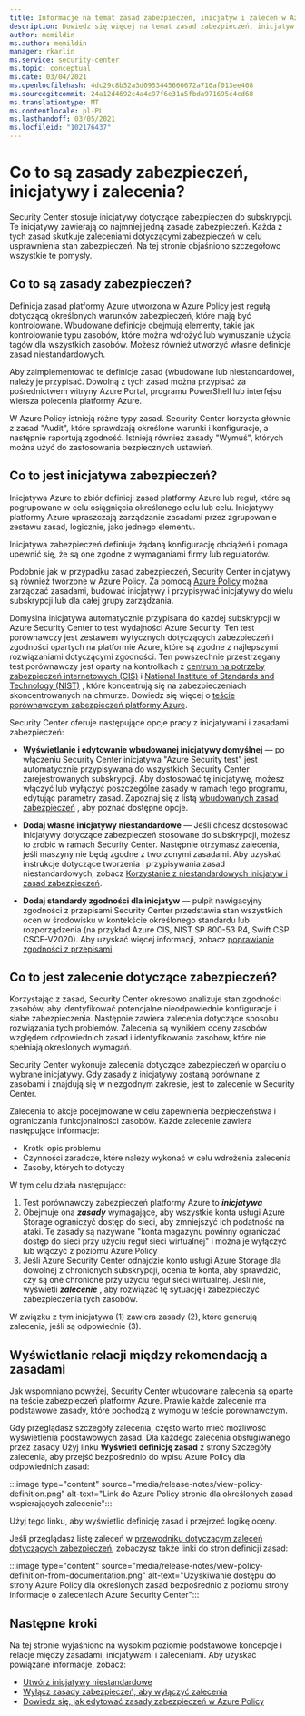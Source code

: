 ```yaml
---
title: Informacje na temat zasad zabezpieczeń, inicjatyw i zaleceń w Azure Security Center
description: Dowiedz się więcej na temat zasad zabezpieczeń, inicjatyw i zaleceń w Azure Security Center.
author: memildin
ms.author: memildin
manager: rkarlin
ms.service: security-center
ms.topic: conceptual
ms.date: 03/04/2021
ms.openlocfilehash: 4dc29c8b52a3d0953445666672a716af013ee408
ms.sourcegitcommit: 24a12d4692c4a4c97f6e31a5fbda971695c4cd68
ms.translationtype: MT
ms.contentlocale: pl-PL
ms.lasthandoff: 03/05/2021
ms.locfileid: "102176437"
---
```

# <a name="what-are-security-policies-initiatives-and-recommendations"></a>Co to są zasady zabezpieczeń, inicjatywy i zalecenia?

Security Center stosuje inicjatywy dotyczące zabezpieczeń do subskrypcji. Te inicjatywy zawierają co najmniej jedną zasadę zabezpieczeń. Każda z tych zasad skutkuje zaleceniami dotyczącymi zabezpieczeń w celu usprawnienia stan zabezpieczeń. Na tej stronie objaśniono szczegółowo wszystkie te pomysły.


## <a name="what-is-a-security-policy"></a>Co to są zasady zabezpieczeń?

Definicja zasad platformy Azure utworzona w Azure Policy jest regułą dotyczącą określonych warunków zabezpieczeń, które mają być kontrolowane. Wbudowane definicje obejmują elementy, takie jak kontrolowanie typu zasobów, które można wdrożyć lub wymuszanie użycia tagów dla wszystkich zasobów. Możesz również utworzyć własne definicje zasad niestandardowych.

Aby zaimplementować te definicje zasad (wbudowane lub niestandardowe), należy je przypisać. Dowolną z tych zasad można przypisać za pośrednictwem witryny Azure Portal, programu PowerShell lub interfejsu wiersza polecenia platformy Azure.

W Azure Policy istnieją różne typy zasad. Security Center korzysta głównie z zasad "Audit", które sprawdzają określone warunki i konfiguracje, a następnie raportują zgodność. Istnieją również zasady "Wymuś", których można użyć do zastosowania bezpiecznych ustawień.

## <a name="what-is-a-security-initiative"></a>Co to jest inicjatywa zabezpieczeń?

Inicjatywa Azure to zbiór definicji zasad platformy Azure lub reguł, które są pogrupowane w celu osiągnięcia określonego celu lub celu. Inicjatywy platformy Azure upraszczają zarządzanie zasadami przez zgrupowanie zestawu zasad, logicznie, jako jednego elementu.

Inicjatywa zabezpieczeń definiuje żądaną konfigurację obciążeń i pomaga upewnić się, że są one zgodne z wymaganiami firmy lub regulatorów.

Podobnie jak w przypadku zasad zabezpieczeń, Security Center inicjatywy są również tworzone w Azure Policy. Za pomocą [Azure Policy](../governance/policy/overview.md) można zarządzać zasadami, budować inicjatywy i przypisywać inicjatywy do wielu subskrypcji lub dla całej grupy zarządzania.

Domyślna inicjatywa automatycznie przypisana do każdej subskrypcji w Azure Security Center to test wydajności Azure Security. Ten test porównawczy jest zestawem wytycznych dotyczących zabezpieczeń i zgodności opartych na platformie Azure, które są zgodne z najlepszymi rozwiązaniami dotyczącymi zgodności. Ten powszechnie przestrzegany test porównawczy jest oparty na kontrolkach z [centrum na potrzeby zabezpieczeń internetowych (CIS)](https://www.cisecurity.org/benchmark/azure/) i [National Institute of Standards and Technology (NIST)](https://www.nist.gov/) , które koncentrują się na zabezpieczeniach skoncentrowanych na chmurze. Dowiedz się więcej o [teście porównawczym zabezpieczeń platformy Azure](../security/benchmarks/introduction.md).

Security Center oferuje następujące opcje pracy z inicjatywami i zasadami zabezpieczeń:

- **Wyświetlanie i edytowanie wbudowanej inicjatywy domyślnej** — po włączeniu Security Center inicjatywa "Azure Security test" jest automatycznie przypisywana do wszystkich Security Center zarejestrowanych subskrypcji. Aby dostosować tę inicjatywę, możesz włączyć lub wyłączyć poszczególne zasady w ramach tego programu, edytując parametry zasad. Zapoznaj się z listą [wbudowanych zasad zabezpieczeń](./policy-reference.md) , aby poznać dostępne opcje.

- **Dodaj własne inicjatywy niestandardowe** — Jeśli chcesz dostosować inicjatywy dotyczące zabezpieczeń stosowane do subskrypcji, możesz to zrobić w ramach Security Center. Następnie otrzymasz zalecenia, jeśli maszyny nie będą zgodne z tworzonymi zasadami. Aby uzyskać instrukcje dotyczące tworzenia i przypisywania zasad niestandardowych, zobacz [Korzystanie z niestandardowych inicjatyw i zasad zabezpieczeń](custom-security-policies.md).

- **Dodaj standardy zgodności dla inicjatyw** — pulpit nawigacyjny zgodności z przepisami Security Center przedstawia stan wszystkich ocen w środowisku w kontekście określonego standardu lub rozporządzenia (na przykład Azure CIS, NIST SP 800-53 R4, Swift CSP CSCF-V2020). Aby uzyskać więcej informacji, zobacz [poprawianie zgodności z przepisami](security-center-compliance-dashboard.md).

## <a name="what-is-a-security-recommendation"></a>Co to jest zalecenie dotyczące zabezpieczeń?

Korzystając z zasad, Security Center okresowo analizuje stan zgodności zasobów, aby identyfikować potencjalne nieodpowiednie konfiguracje i słabe zabezpieczenia. Następnie zawiera zalecenia dotyczące sposobu rozwiązania tych problemów. Zalecenia są wynikiem oceny zasobów względem odpowiednich zasad i identyfikowania zasobów, które nie spełniają określonych wymagań.

Security Center wykonuje zalecenia dotyczące zabezpieczeń w oparciu o wybrane inicjatywy. Gdy zasady z inicjatywy zostaną porównane z zasobami i znajdują się w niezgodnym zakresie, jest to zalecenie w Security Center.

Zalecenia to akcje podejmowane w celu zapewnienia bezpieczeństwa i ograniczania funkcjonalności zasobów. Każde zalecenie zawiera następujące informacje:

- Krótki opis problemu
- Czynności zaradcze, które należy wykonać w celu wdrożenia zalecenia
- Zasoby, których to dotyczy

W tym celu działa następująco:

1. Test porównawczy zabezpieczeń platformy Azure to ***inicjatywa***
1. Obejmuje ona ***zasady*** wymagające, aby wszystkie konta usługi Azure Storage ograniczyć dostęp do sieci, aby zmniejszyć ich podatność na ataki. Te zasady są nazywane "konta magazynu powinny ograniczać dostęp do sieci przy użyciu reguł sieci wirtualnej" i można je wyłączyć lub włączyć z poziomu Azure Policy
1. Jeśli Azure Security Center odnajdzie konto usługi Azure Storage dla dowolnej z chronionych subskrypcji, ocenia te konta, aby sprawdzić, czy są one chronione przy użyciu reguł sieci wirtualnej. Jeśli nie, wyświetli ***zalecenie*** , aby rozwiązać tę sytuację i zabezpieczyć zabezpieczenia tych zasobów. 

W związku z tym inicjatywa (1) zawiera zasady (2), które generują zalecenia, jeśli są odpowiednie (3). 

## <a name="viewing-the-relationship-between-a-recommendation-and-a-policy"></a>Wyświetlanie relacji między rekomendacją a zasadami

Jak wspomniano powyżej, Security Center wbudowane zalecenia są oparte na teście zabezpieczeń platformy Azure. Prawie każde zalecenie ma podstawowe zasady, które pochodzą z wymogu w teście porównawczym.

Gdy przeglądasz szczegóły zalecenia, często warto mieć możliwość wyświetlenia podstawowych zasad. Dla każdego zalecenia obsługiwanego przez zasady Użyj linku **Wyświetl definicję zasad** z strony Szczegóły zalecenia, aby przejść bezpośrednio do wpisu Azure Policy dla odpowiednich zasad:

:::image type="content" source="media/release-notes/view-policy-definition.png" alt-text="Link do Azure Policy stronie dla określonych zasad wspierających zalecenie":::

Użyj tego linku, aby wyświetlić definicję zasad i przejrzeć logikę oceny. 

Jeśli przeglądasz listę zaleceń w [przewodniku dotyczącym zaleceń dotyczących zabezpieczeń](recommendations-reference.md), zobaczysz także linki do stron definicji zasad:

:::image type="content" source="media/release-notes/view-policy-definition-from-documentation.png" alt-text="Uzyskiwanie dostępu do strony Azure Policy dla określonych zasad bezpośrednio z poziomu strony informacje o zaleceniach Azure Security Center":::


## <a name="next-steps"></a>Następne kroki

Na tej stronie wyjaśniono na wysokim poziomie podstawowe koncepcje i relacje między zasadami, inicjatywami i zaleceniami. Aby uzyskać powiązane informacje, zobacz:

- [Utwórz inicjatywy niestandardowe](custom-security-policies.md)
- [Wyłącz zasady zabezpieczeń, aby wyłączyć zalecenia](tutorial-security-policy.md#disable-security-policies-and-disable-recommendations)
- [Dowiedz się, jak edytować zasady zabezpieczeń w Azure Policy](../governance/policy/tutorials/create-and-manage.md)